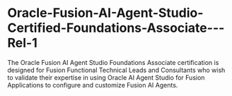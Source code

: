 # Oracle-Fusion-AI-Agent-Studio-Certified-Foundations-Associate---Rel-1
The Oracle Fusion AI Agent Studio Foundations Associate certification is designed for Fusion Functional Technical Leads and Consultants who wish to validate their expertise in using Oracle AI Agent Studio for Fusion Applications to configure and customize Fusion AI Agents.
